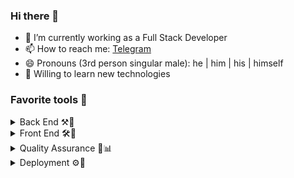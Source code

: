 ### Hi there 👋

- 🔭 I’m currently working as a Full Stack Developer
- 📫 How to reach me: [Telegram](https://t.me/jafetSuarez)
- 😄 Pronouns (3rd person singular male): he | him | his | himself 
- 🤿 Willing to learn new technologies 

### Favorite tools 🔨

<details>
  <summary>Back End ⚒🧪</summary>
  <ul>
  <li>PostgreSQL</li>
  <li>PostGIS</li>
  <li>SQLAlchemy</li>
  <li>GeoAlchemy 2</li>
  <li>Flask</li>
  <li>Flask-SocketIO</li>
  <li>responder.</li> 
  </ul>
</details>

<details>
  <summary>Front End 🛠🎨</summary>
  <ul>
    <li>HTML5</li>
    <li>Jinja 2</li>
    <li>CSS</li>
    <li>Bootstrap 4</li>
    <li>Google Maps JavaScript API</li>
    <li>React Hooks</li>
    <li>Material-UI</li>
  </ul>
</details>

<details>
  <summary>Quality Assurance 🏁📊</summary>
  <ul>
    <li>pytest</li>
    <li>Protractor</li>
    <li>APACHE JMeter</li>
  </ul>
</details>

<details>
  <summary>Deployment ⚙🚀</summary>
  <ul>
    <li>Waitress</li>
    <li>Docker</li>
    <li>Docker Compose</li>
    <li>Kubernetes</li>
    <li>Helm</li>
  </ul>
</details>
